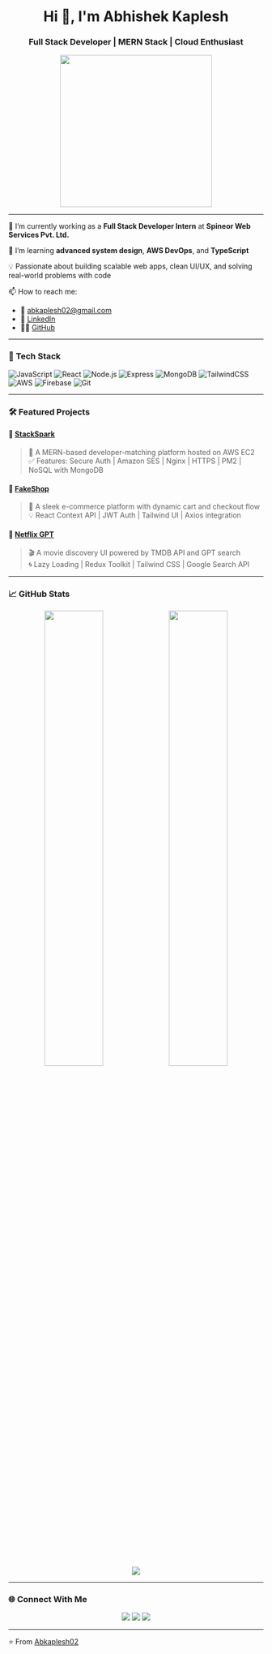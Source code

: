 <!-- GitHub README for Abhishek Kaplesh -->

<h1 align="center">Hi 👋, I'm Abhishek Kaplesh</h1>
<h3 align="center">Full Stack Developer | MERN Stack | Cloud Enthusiast</h3>

<p align="center">
  <img src="https://media.giphy.com/media/qgQUggAC3Pfv687qPC/giphy.gif" width="300"/>
</p>

---

🔭 I’m currently working as a **Full Stack Developer Intern** at **Spineor Web Services Pvt. Ltd.**

🌱 I’m learning **advanced system design**, **AWS DevOps**, and **TypeScript**

💡 Passionate about building scalable web apps, clean UI/UX, and solving real-world problems with code

📫 How to reach me:
- 📧 abkaplesh02@gmail.com
- 💼 [LinkedIn](https://linkedin.com/in/abkaplesh01)
- 🧑‍💻 [GitHub](https://github.com/Abkaplesh02)

---

### 🚀 Tech Stack

![JavaScript](https://img.shields.io/badge/-JavaScript-black?style=flat-square&logo=javascript)
![React](https://img.shields.io/badge/-React-black?style=flat-square&logo=react)
![Node.js](https://img.shields.io/badge/-Node.js-black?style=flat-square&logo=node.js)
![Express](https://img.shields.io/badge/-Express-black?style=flat-square&logo=express)
![MongoDB](https://img.shields.io/badge/-MongoDB-black?style=flat-square&logo=mongodb)
![TailwindCSS](https://img.shields.io/badge/-TailwindCSS-black?style=flat-square&logo=tailwind-css)
![AWS](https://img.shields.io/badge/-AWS-black?style=flat-square&logo=amazonaws)
![Firebase](https://img.shields.io/badge/-Firebase-black?style=flat-square&logo=firebase)
![Git](https://img.shields.io/badge/-Git-black?style=flat-square&logo=git)

---

### 🛠️ Featured Projects

#### 🔹 [StackSpark](https://github.com/Abkaplesh02)
> 💬 A MERN-based developer-matching platform hosted on AWS EC2  
> ✅ Features: Secure Auth | Amazon SES | Nginx | HTTPS | PM2 | NoSQL with MongoDB

#### 🔹 [FakeShop](https://github.com/Abkaplesh02)
> 🛒 A sleek e-commerce platform with dynamic cart and checkout flow  
> 💡 React Context API | JWT Auth | Tailwind UI | Axios integration

#### 🔹 [Netflix GPT](https://github.com/Abkaplesh02)
> 🎬 A movie discovery UI powered by TMDB API and GPT search  
> 🌀 Lazy Loading | Redux Toolkit | Tailwind CSS | Google Search API

---

### 📈 GitHub Stats

<p align="center">
  <img width="48%" src="https://github-readme-stats.vercel.app/api?username=Abkaplesh02&show_icons=true&theme=radical" />
  <img width="48%" src="https://github-readme-streak-stats.herokuapp.com/?user=Abkaplesh02&theme=radical" />
</p>

<p align="center">
  <img src="https://github-readme-stats.vercel.app/api/top-langs/?username=Abkaplesh02&layout=compact&theme=radical" />
</p>

---

### 🌐 Connect With Me

<p align="center">
  <a href="https://linkedin.com/in/abkaplesh01"><img src="https://img.shields.io/badge/-LinkedIn-blue?style=for-the-badge&logo=linkedin" /></a>
  <a href="mailto:abkaplesh02@gmail.com"><img src="https://img.shields.io/badge/-Gmail-red?style=for-the-badge&logo=gmail&logoColor=white" /></a>
  <a href="https://github.com/Abkaplesh02"><img src="https://img.shields.io/badge/-GitHub-black?style=for-the-badge&logo=github" /></a>
</p>

---

⭐️ From [Abkaplesh02](https://github.com/Abkaplesh02)
